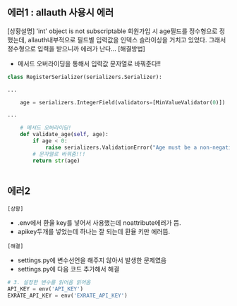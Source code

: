 ## 에러1 : allauth 사용시 에러
[상황설명] 
'int' object is not subscriptable
회원가입 시 age필드를 정수형으로 정했는데, allauth내부적으로 필드별 입력값을 인덱스 슬라이싱을 거치고 있었다. 그래서 정수형으로 입력을 받으니까 에러가 난다...
[해결방법]
- 메서드 오버라이딩을 통해서 입력값 문자열로 바꿔준다!!
```python
class RegisterSerializer(serializers.Serializer):

...

    age = serializers.IntegerField(validators=[MinValueValidator(0)])

...

    # 메서드 오버라이딩!
    def validate_age(self, age):
        if age < 0:
            raise serializers.ValidationError("Age must be a non-negative value.")
        # 문자열로 바꿔줌!!!
        return str(age)
  
```


## 에러2
`[상황]`
- .env에서 환율 key를 넣어서 사용했는데 noattribute에러가 뜸.
- apikey두개를 넣었는데 하나는 잘 되는데 환율 키만 에러뜸.

`[해결]` 
- settings.py에 변수선언을 해주지 않아서 발생한 문제였음
- settings.py에 다음 코드 추가해서 해결
```python
# 3. 설정한 변수를 읽어옴 읽어옴
API_KEY = env('API_KEY')
EXRATE_API_KEY = env('EXRATE_API_KEY')
```
